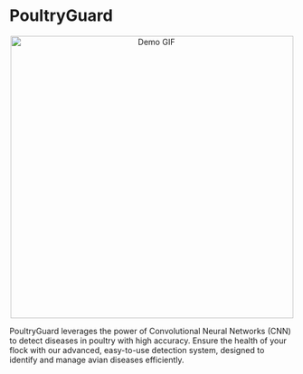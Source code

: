 # PoultryGuard

<div style="text-align: center;">
  <img src="https://i.ibb.co/zJm91bd/giphy.gif" alt="Demo GIF" width="500">
</div>

PoultryGuard leverages the power of Convolutional Neural Networks (CNN) to detect diseases in poultry with high accuracy. Ensure the health of your flock with our advanced, easy-to-use detection system, designed to identify and manage avian diseases efficiently.
